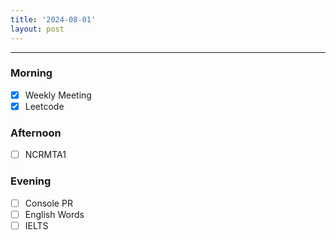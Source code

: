```yaml
---
title: '2024-08-01'
layout: post
---
```


---

### Morning

- [x] Weekly Meeting
- [x] Leetcode

### Afternoon

- [ ] NCRMTA1

### Evening

- [ ] Console PR
- [ ] English Words
- [ ] IELTS
